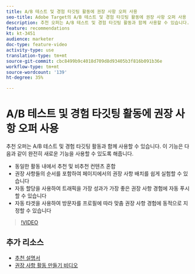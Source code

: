 ```yaml
---
title: A/B 테스트 및 경험 타깃팅 활동에 권장 사항 오퍼 사용
seo-title: Adobe Target의 A/B 테스트 및 경험 타깃팅 활동에 권장 사항 오퍼 사용
description: 추천 오퍼는 A/B 테스트 및 경험 타깃팅 활동과 함께 사용할 수 있습니다.
feature: recommendations
kt: kt-3451
audience: marketer
doc-type: feature-video
activity-type: use
translation-type: tm+mt
source-git-commit: cbc8499b9c4018d709d8d93405b3f816b091b36e
workflow-type: tm+mt
source-wordcount: '139'
ht-degree: 35%

---
```



# A/B 테스트 및 경험 타깃팅 활동에 권장 사항 오퍼 사용

추천 오퍼는 A/B 테스트 및 경험 타깃팅 활동과 함께 사용할 수 있습니다. 이 기능은 다음과 같이 완전히 새로운 기능을 사용할 수 있도록 해줍니다.

* 동일한 활동 내에서 추천 및 비추천 컨텐츠 혼합
* 권장 사항들의 순서를 포함하여 페이지에서의 권장 사항 배치를 쉽게 실험할 수 있습니다
* 자동 할당을 사용하여 트래픽을 가장 성과가 가장 좋은 권장 사항 경험에 자동 푸시할 수 있습니다
* 자동 타겟을 사용하여 방문자를 프로필에 따라 맞춤 권장 사항 경험에 동적으로 지정할 수 있습니다

>[!VIDEO](https://video.tv.adobe.com/v/28878?quality=12)

## 추가 리소스

* [추천 설명서](https://docs.adobe.com/content/help/en/target/using/recommendations/recommendations-as-an-offer.html)
* [권장 사항 활동 만들기 비디오](create-a-recommendations-activity.md)
